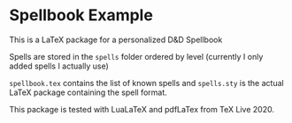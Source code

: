 Spellbook Example
=================

This is a LaTeX package for a personalized D&D Spellbook

Spells are stored in the `spells` folder ordered by level (currently I only added spells I actually use)

`spellbook.tex` contains the list of known spells and `spells.sty` is the actual LaTeX package containing
the spell format.

This package is tested with LuaLaTeX and pdfLaTex from TeX Live 2020.
